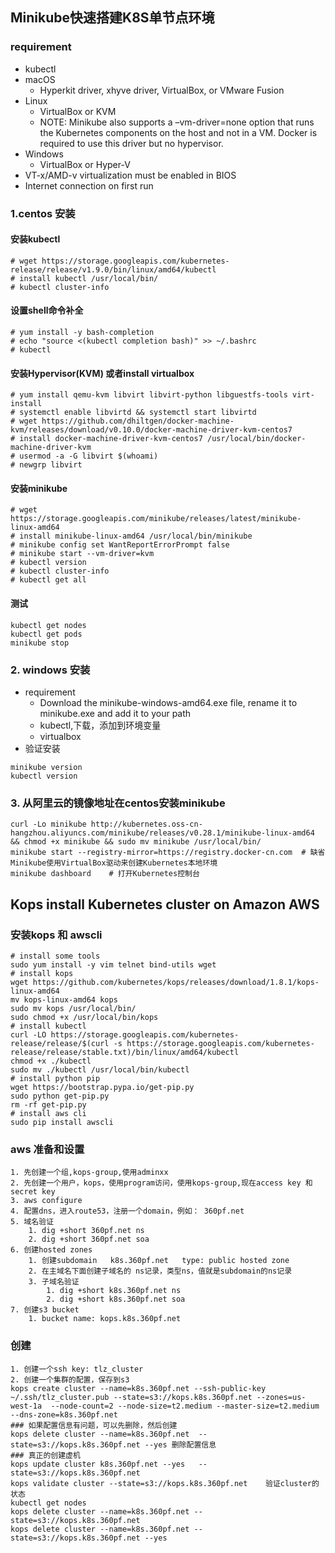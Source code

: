 ## Minikube快速搭建K8S单节点环境
### requirement
- kubectl
- macOS
    + Hyperkit driver, xhyve driver, VirtualBox, or VMware Fusion
- Linux
	+ VirtualBox or KVM
	+ NOTE: Minikube also supports a –vm-driver=none option that runs the Kubernetes components on the host and not in a VM. Docker is required to use this driver but no hypervisor.
- Windows
	- VirtualBox or Hyper-V
- VT-x/AMD-v virtualization must be enabled in BIOS
- Internet connection on first run
### 1.centos 安装
#### 安装kubectl
```
# wget https://storage.googleapis.com/kubernetes-release/release/v1.9.0/bin/linux/amd64/kubectl
# install kubectl /usr/local/bin/
# kubectl cluster-info
```
#### 设置shell命令补全
```
# yum install -y bash-completion
# echo "source <(kubectl completion bash)" >> ~/.bashrc
# kubectl
```
#### 安装Hypervisor(KVM) 或者install virtualbox
```
# yum install qemu-kvm libvirt libvirt-python libguestfs-tools virt-install
# systemctl enable libvirtd && systemctl start libvirtd
# wget https://github.com/dhiltgen/docker-machine-kvm/releases/download/v0.10.0/docker-machine-driver-kvm-centos7
# install docker-machine-driver-kvm-centos7 /usr/local/bin/docker-machine-driver-kvm
# usermod -a -G libvirt $(whoami)
# newgrp libvirt
```
#### 安装minikube
```
# wget https://storage.googleapis.com/minikube/releases/latest/minikube-linux-amd64
# install minikube-linux-amd64 /usr/local/bin/minikube
# minikube config set WantReportErrorPrompt false
# minikube start --vm-driver=kvm
# kubectl version
# kubectl cluster-info
# kubectl get all
```
#### 测试
```
kubectl get nodes
kubectl get pods
minikube stop
```
### 2. windows 安装
+ requirement
	+ Download the minikube-windows-amd64.exe file, rename it to minikube.exe and add it to your path
	+ kubectl,下载，添加到环境变量
	+ virtualbox
+ 验证安装
```
minikube version
kubectl version
```


### 3. 从阿里云的镜像地址在centos安装minikube
```
curl -Lo minikube http://kubernetes.oss-cn-hangzhou.aliyuncs.com/minikube/releases/v0.28.1/minikube-linux-amd64 && chmod +x minikube && sudo mv minikube /usr/local/bin/
minikube start --registry-mirror=https://registry.docker-cn.com  # 缺省Minikube使用VirtualBox驱动来创建Kubernetes本地环境
minikube dashboard    # 打开Kubernetes控制台
```


## Kops install Kubernetes cluster on Amazon AWS
### 安装kops 和 awscli
```
# install some tools
sudo yum install -y vim telnet bind-utils wget
# install kops
wget https://github.com/kubernetes/kops/releases/download/1.8.1/kops-linux-amd64
mv kops-linux-amd64 kops
sudo mv kops /usr/local/bin/
sudo chmod +x /usr/local/bin/kops
# install kubectl
curl -LO https://storage.googleapis.com/kubernetes-release/release/$(curl -s https://storage.googleapis.com/kubernetes-release/release/stable.txt)/bin/linux/amd64/kubectl
chmod +x ./kubectl
sudo mv ./kubectl /usr/local/bin/kubectl
# install python pip
wget https://bootstrap.pypa.io/get-pip.py
sudo python get-pip.py
rm -rf get-pip.py
# install aws cli
sudo pip install awscli
```
### aws 准备和设置
```
1. 先创建一个组,kops-group,使用adminxx
2. 先创建一个用户，kops，使用program访问，使用kops-group,现在access key 和secret key
3. aws configure
4. 配置dns，进入route53，注册一个domain，例如： 360pf.net
5. 域名验证
	1. dig +short 360pf.net ns
	2. dig +short 360pf.net soa
6. 创建hosted zones
	1. 创建subdomain   k8s.360pf.net   type: public hosted zone
	2. 在主域名下面创建子域名的 ns记录，类型ns，值就是subdomain的ns记录
	3. 子域名验证
		1. dig +short k8s.360pf.net ns
		2. dig +short k8s.360pf.net soa
7. 创建s3 bucket
	1. bucket name: kops.k8s.360pf.net

```
### 创建
```
1. 创建一个ssh key: tlz_cluster
2. 创建一个集群的配置，保存到s3
kops create cluster --name=k8s.360pf.net --ssh-public-key ~/.ssh/tlz_cluster.pub --state=s3://kops.k8s.360pf.net --zones=us-west-1a  --node-count=2 --node-size=t2.medium --master-size=t2.medium --dns-zone=k8s.360pf.net 
### 如果配置信息有问题，可以先删除，然后创建
kops delete cluster --name=k8s.360pf.net  --state=s3://kops.k8s.360pf.net --yes 删除配置信息
### 真正的创建虚机
kops update cluster k8s.360pf.net --yes   --state=s3://kops.k8s.360pf.net  
kops validate cluster --state=s3://kops.k8s.360pf.net    验证cluster的状态
kubectl get nodes 
kops delete cluster --name=k8s.360pf.net --state=s3://kops.k8s.360pf.net
kops delete cluster --name=k8s.360pf.net --state=s3://kops.k8s.360pf.net --yes
```